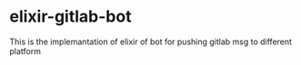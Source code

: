 # elixir-gitlab-bot
This is the implemantation of elixir of bot for pushing gitlab msg to different platform
